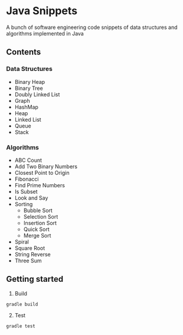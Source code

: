 # Java Snippets

A bunch of software engineering code snippets of data structures and algorithms implemented in Java

## Contents

### Data Structures

* Binary Heap
* Binary Tree
* Doubly Linked List
* Graph
* HashMap
* Heap
* Linked List
* Queue
* Stack

### Algorithms

* ABC Count
* Add Two Binary Numbers
* Closest Point to Origin
* Fibonacci
* Find Prime Numbers
* Is Subset
* Look and Say
* Sorting
    * Bubble Sort
    * Selection Sort
    * Insertion Sort
    * Quick Sort
    * Merge Sort
* Spiral
* Square Root
* String Reverse
* Three Sum

## Getting started

1. Build

```gradle build```

2. Test

```gradle test```
